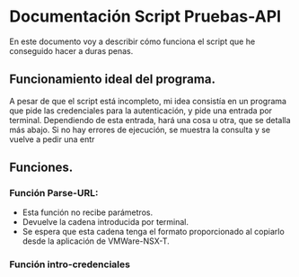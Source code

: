 # Documentación Script Pruebas-API
En este documento voy a describir cómo funciona el script que he conseguido hacer a duras penas.
## Funcionamiento ideal del programa.
A pesar de que el script está incompleto, mi idea consistía en un programa que pide las credenciales para la autenticación, y pide una entrada por terminal. Dependiendo de esta entrada, hará una cosa u otra, que se detalla más abajo. Si no hay errores de ejecución, se muestra la consulta y se vuelve a pedir una entr
## Funciones.
### Función Parse-URL:
- Esta función no recibe parámetros. 
- Devuelve la cadena introducida por terminal. 
- Se espera que esta cadena tenga el formato proporcionado al copiarlo desde la aplicación de VMWare-NSX-T.

### Función intro-credenciales
<!--stackedit_data:
eyJoaXN0b3J5IjpbLTI5MjcwNjkzOSwtMTUwMzcwNTgwLDgwNz
kxMzY3NCwtMzMyNDU1MzYzXX0=
-->